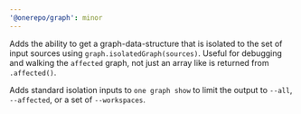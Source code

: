 ```yaml
---
'@onerepo/graph': minor
---
```


Adds the ability to get a graph-data-structure that is isolated to the set of input sources using `graph.isolatedGraph(sources)`. Useful for debugging and walking the `affected` graph, not just an array like is returned from `.affected()`.

Adds standard isolation inputs to `one graph show` to limit the output to `--all`, `--affected`, or a set of `--workspaces`.

